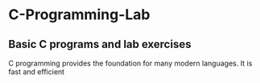 # C-Programming-Lab
## Basic C programs and lab exercises
C programming provides the foundation for many modern languages. It is fast and efficient
